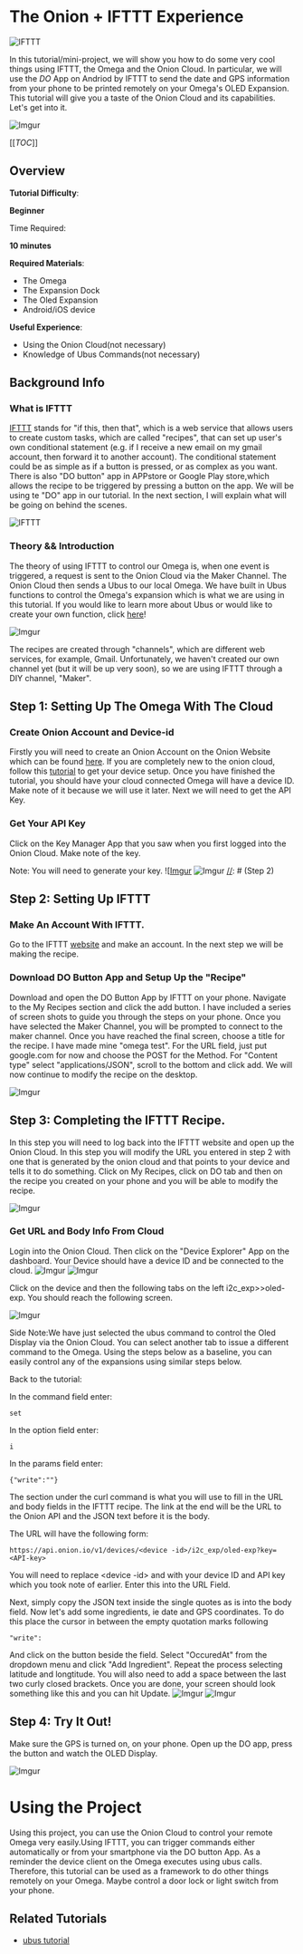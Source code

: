 # The Onion + IFTTT Experience

![IFTTT](http://marketingland.com/wp-content/ml-loads/2012/09/ifttt-logo.jpg)

In this tutorial/mini-project, we will show you how to do some very cool things using IFTTT, the Omega and the Onion Cloud. In particular, we will use the _DO_ App on Andriod by IFTTT to send the date 
and GPS information from your phone to be printed remotely on your Omega's OLED Expansion. This tutorial will give you a taste of the Onion Cloud and its capabilities. Let's get into it.

![Imgur](http://i.imgur.com/0bYYBsz.gif)

[[_TOC_]]

[//]: # (Overview)

## Overview 

**Tutorial Difficulty**:

**Beginner**

Time Required:

**10 minutes**

**Required Materials**:
* The Omega
* The Expansion Dock 
* The Oled Expansion
* Android/iOS device

**Useful Experience**:
* Using the Onion Cloud(not necessary)
* Knowledge of Ubus Commands(not necessary)

## Background Info

[//]: # (What is IFTTT)

### What is IFTTT

[IFTTT](https://en.wikipedia.org/wiki/IFTTT) stands for "if this, then that", which is a web service that allows users to create custom tasks, which are called "recipes", that can set up 
user's own conditional statement (e.g. if I receive a new email on my gmail account, then forward it to another account). The conditional statement could be as simple as if a button is 
pressed, or as complex as you want. There is also "DO button" app in APPstore or Google Play store,which allows the recipe to be triggered by pressing a button on the app. We will be using te "DO" app in our tutorial.
 In the next section, I will explain what will be going on behind the scenes. 

![IFTTT](http://marketingland.com/wp-content/ml-loads/2012/09/ifttt-logo.jpg)

[//]: # (Theory && Introduction)

### Theory && Introduction

The theory of using IFTTT to control our Omega is, when one event is triggered, a request is sent to the Onion Cloud via the Maker Channel. The Onion Cloud then sends a Ubus to our local Omega.
We have built in Ubus functions to control the Omega's expansion which is what we are using in this tutorial. If you would like to learn more about Ubus or would like to create your own 
function, click [here](https://wiki.onion.io/Tutorials/OpenWRT%20Tutorials/UBUS_Tutorial/Part1_Ubus_Intro)!

![Imgur](http://i.imgur.com/Un7BqbI.png)

The recipes are created through "channels", which are different web services, for example, Gmail. Unfortunately, we haven't created our own channel yet (but it will be up very soon), 
so we are using IFTTT through a DIY channel, "Maker". 

[//]: # (The Steps)

## Step 1: Setting Up The Omega With The Cloud


### Create Onion Account and Device-id

Firstly you will need to create an Onion Account on the Onion Website which can be found [here](https://cloud.onion.io/). If you are completely new to the onion cloud, follow this [tutorial](https://wiki.onion.io/Documentation/Cloud/Steup-Omega-for-the-Onion-Cloud)
 to get your device setup. Once you have finished the tutorial, you should have your cloud connected Omega will have a device ID. Make note of it because we will use it later. Next we will need
 to get the API Key.
 
### Get Your API Key

Click on the Key Manager App that you saw when you first logged into the Onion Cloud. Make note of the key.

Note: You will need to generate your key.
![[Imgur](http://i.imgur.com/r7ZjCg3.png)
![Imgur](http://i.imgur.com/Z9oPC1m.png)
[//]: # (Step 2)

## Step 2: Setting Up IFTTT

### Make An Account With IFTTT.

Go to the IFTTT [website](https://ifttt.com/) and make an account. In the next step we will be making the recipe.

### Download DO Button App and Setup Up the "Recipe"

Download and open the DO Button App by IFTTT on your phone. Navigate to the My Recipes section and click the add button. I have included a series of screen shots to guide you through
the steps on your phone. Once you have selected the Maker Channel, you will be prompted to connect to the maker channel. Once you have reached the final screen, choose a title for the recipe.
I have made mine "omega test". For the URL field, just put google.com for now and choose the POST for the Method. For "Content type" select "applications/JSON", scroll to the bottom and click add. We will now continue to modify the recipe
on the desktop.

![Imgur](http://i.imgur.com/hl5VhxB.png)


[//]: # (Step 3)

## Step 3: Completing the IFTTT Recipe. 

In this step you will need to log back into the IFTTT website and open up the Onion Cloud. In this step you will modify the URL you entered in step 2 with one that is generated by the onion
cloud and that points to your device and tells it to do something. Click on My Recipes, click on DO tab and then on the recipe you created on your phone and you will be able to modify the recipe. 

![Imgur](http://i.imgur.com/aOjkVVa.png)


### Get URL and Body Info From Cloud

Login into the Onion Cloud. Then click on the "Device Explorer" App on the dashboard. Your Device should have a device ID and be connected to the cloud. 
![Imgur](http://i.imgur.com/ngeUQJE.png)
![Imgur](http://i.imgur.com/r7ZjCg3.png)


Click on the device and then the following tabs on the left i2c_exp&gt;&gt;oled-exp. You should reach the following screen.

![Imgur](http://imgur.com/MQKGocR)

Side Note:We have just selected the ubus command to control the Oled Display via the Onion Cloud. You can select another tab to issue a different command to the Omega. Using the steps below as a baseline, you can easily control any of the expansions using similar steps below.  

Back to the tutorial:

In the command field enter:
```
set
```

In the option field enter:
```
i
```

In the params field enter:
```
{"write":""}
```

The section under the curl command is what you will use to fill in the URL and body fields in the IFTTT recipe. The link at the end will be the URL to the Onion API and the JSON text before
it is the body.

The URL will have the following form:
```
https://api.onion.io/v1/devices/<device -id>/i2c_exp/oled-exp?key=<API-key>
```

You will need to replace <device -id> and <API-key> with your device ID and API key which you took note of earlier. Enter this into the URL Field. 

Next, simply copy the JSON text inside the single quotes as is into the body field. Now let's add some ingredients, ie date and GPS coordinates. To do this place the cursor in between the empty quotation marks
following 
```
"write":
```
And click on the button beside the field. Select "OccuredAt" from the dropdown menu and click "Add Ingredient". Repeat the process selecting latitude and longtitude. You will also need
to add a space between the last two curly closed brackets. Once you are done, your screen should look something like this and you can hit Update. 
![Imgur](http://i.imgur.com/AYsu5nS.png)
![Imgur](http://i.imgur.com/FdMqnWy.png)


[//]: # (Step 4)

## Step 4: Try It Out!

Make sure the GPS is turned on, on your phone. Open up the DO app, press the button and watch the OLED Display. 

![Imgur](http://i.imgur.com/bQnE4r6.jpg)

[//]: # (Using the Project)

# Using the Project

Using this project, you can use the Onion Cloud to control your remote Omega very easily.Using IFTTT, you can trigger commands either automatically or from your smartphone via the DO button App.
As a reminder the device client on the Omega executes using ubus calls. Therefore, this tutorial can be used as a framework to do other things remotely on your Omega. Maybe control a door lock or light 
switch from your phone. 

## Related Tutorials

* [ubus tutorial](https://wiki.onion.io/Tutorials/OpenWRT%20Tutorials/UBUS_Tutorial/Part1_Ubus_Intro)
